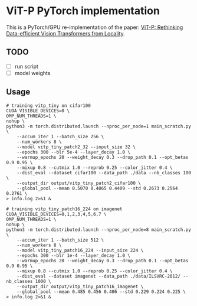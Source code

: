 # ViT-P PyTorch implementation

This is a PyTorch/GPU re-implementation of the paper: [ViT-P: Rethinking Data-efficient Vision Transformers from Locality](https://arxiv.org/abs/2203.02358).

## TODO

- [ ] run script
- [ ] model weights

## Usage

```shell
# training vitp_tiny on cifar100
CUDA_VISIBLE_DEVICES=0 \
OMP_NUM_THREADS=1 \
nohup \
python3 -m torch.distributed.launch --nproc_per_node=1 main_scratch.py \
    --accum_iter 1 --batch_size 256 \
    --num_workers 8 \
    --model vitp_tiny_patch2_32 --input_size 32 \
    --epochs 300 --blr 5e-4 --layer_decay 1.0 \
    --warmup_epochs 20 --weight_decay 0.3 --drop_path 0.1 --opt_betas 0.9 0.95 \
    --mixup 0.8 --cutmix 1.0 --reprob 0.25 --color_jitter 0.4 \
    --dist_eval --dataset cifar100 --data_path ./data --nb_classes 100 \
    --output_dir output/vitp_tiny_patch2_cifar100 \
    --global_pool --mean 0.5070 0.4865 0.4409 --std 0.2673 0.2564 0.2761 \
> info.log 2>&1 &

# training vitp_tiny_patch16_224 on imagenet
CUDA_VISIBLE_DEVICES=0,1,2,3,4,5,6,7 \
OMP_NUM_THREADS=1 \
nohup \
python3 -m torch.distributed.launch --nproc_per_node=8 main_scratch.py \
    --accum_iter 1 --batch_size 512 \
    --num_workers 8 \
    --model vitp_tiny_patch16_224 --input_size 224 \
    --epochs 300 --blr 1e-4 --layer_decay 1.0 \
    --warmup_epochs 20 --weight_decay 0.3 --drop_path 0.1 --opt_betas 0.9 0.95 \
    --mixup 0.8 --cutmix 1.0 --reprob 0.25 --color_jitter 0.4 \
    --dist_eval --dataset imagenet --data_path ./data/ILSVRC-2012/ --nb_classes 1000 \
    --output_dir output/vitp_tiny_patch16_imagenet \
    --global_pool --mean 0.485 0.456 0.406 --std 0.229 0.224 0.225 \
> info.log 2>&1 &
```

